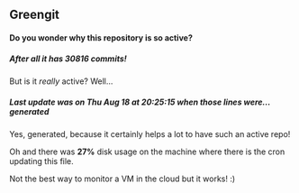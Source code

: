## Greengit

#### Do you wonder why this repository is so active?

##### After all it has 30816 commits!

But is it *really* active? Well...

##### Last update was on Thu Aug 18 at 20:25:15 when those lines were... generated

Yes, generated, because it certainly helps a lot to have such an active repo!

Oh and there was **27%** disk usage on the machine
where there is the cron updating this file.

Not the best way to monitor a VM in the cloud but it works! :)
